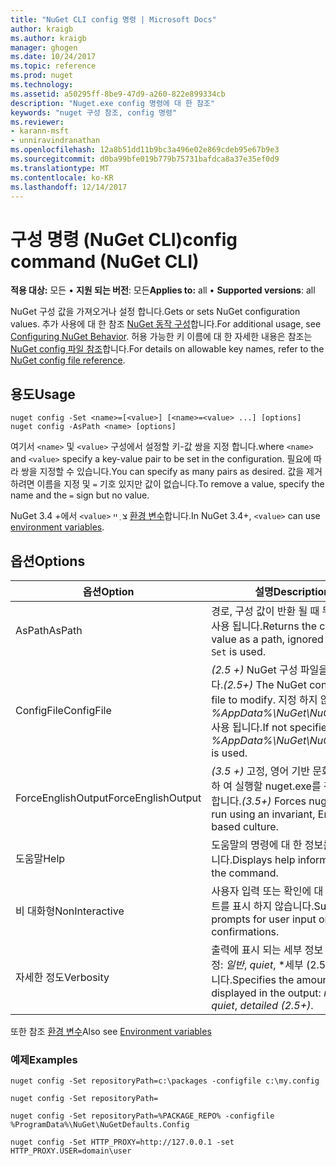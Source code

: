 ```yaml
---
title: "NuGet CLI config 명령 | Microsoft Docs"
author: kraigb
ms.author: kraigb
manager: ghogen
ms.date: 10/24/2017
ms.topic: reference
ms.prod: nuget
ms.technology: 
ms.assetid: a50295ff-8be9-47d9-a260-822e899334cb
description: "Nuget.exe config 명령에 대 한 참조"
keywords: "nuget 구성 참조, config 명령"
ms.reviewer:
- karann-msft
- unniravindranathan
ms.openlocfilehash: 12a8b51dd11b9bc3a496e02e869cdeb95e67b9e3
ms.sourcegitcommit: d0ba99bfe019b779b75731bafdca8a37e35ef0d9
ms.translationtype: MT
ms.contentlocale: ko-KR
ms.lasthandoff: 12/14/2017
---
```

# <a name="config-command-nuget-cli"></a><span data-ttu-id="70ec4-104">구성 명령 (NuGet CLI)</span><span class="sxs-lookup"><span data-stu-id="70ec4-104">config command (NuGet CLI)</span></span>

<span data-ttu-id="70ec4-105">**적용 대상:** 모든 &bullet; **지원 되는 버전**: 모든</span><span class="sxs-lookup"><span data-stu-id="70ec4-105">**Applies to:** all &bullet; **Supported versions**: all</span></span>

<span data-ttu-id="70ec4-106">NuGet 구성 값을 가져오거나 설정 합니다.</span><span class="sxs-lookup"><span data-stu-id="70ec4-106">Gets or sets NuGet configuration values.</span></span> <span data-ttu-id="70ec4-107">추가 사용에 대 한 참조 [NuGet 동작 구성](../consume-packages/configuring-nuget-behavior.md)합니다.</span><span class="sxs-lookup"><span data-stu-id="70ec4-107">For additional usage, see [Configuring NuGet Behavior](../consume-packages/configuring-nuget-behavior.md).</span></span> <span data-ttu-id="70ec4-108">허용 가능한 키 이름에 대 한 자세한 내용은 참조는 [NuGet config 파일 참조](../Schema/nuget-config-file.md)합니다.</span><span class="sxs-lookup"><span data-stu-id="70ec4-108">For details on allowable key names, refer to the [NuGet config file reference](../Schema/nuget-config-file.md).</span></span>

## <a name="usage"></a><span data-ttu-id="70ec4-109">용도</span><span class="sxs-lookup"><span data-stu-id="70ec4-109">Usage</span></span>

```
nuget config -Set <name>=[<value>] [<name>=<value> ...] [options]
nuget config -AsPath <name> [options]
```

<span data-ttu-id="70ec4-110">여기서 `<name>` 및 `<value>` 구성에서 설정할 키-값 쌍을 지정 합니다.</span><span class="sxs-lookup"><span data-stu-id="70ec4-110">where `<name>` and `<value>` specify a key-value pair to be set in the configuration.</span></span> <span data-ttu-id="70ec4-111">필요에 따라 쌍을 지정할 수 있습니다.</span><span class="sxs-lookup"><span data-stu-id="70ec4-111">You can specify as many pairs as desired.</span></span> <span data-ttu-id="70ec4-112">값을 제거 하려면 이름을 지정 및 `=` 기호 있지만 값이 없습니다.</span><span class="sxs-lookup"><span data-stu-id="70ec4-112">To remove a value, specify the name and the `=` sign but no value.</span></span>

<span data-ttu-id="70ec4-113">NuGet 3.4 +에서 `<value>` צ ְ ײ [환경 변수](cli-ref-environment-variables.md)합니다.</span><span class="sxs-lookup"><span data-stu-id="70ec4-113">In NuGet 3.4+, `<value>` can use [environment variables](cli-ref-environment-variables.md).</span></span>

## <a name="options"></a><span data-ttu-id="70ec4-114">옵션</span><span class="sxs-lookup"><span data-stu-id="70ec4-114">Options</span></span>

| <span data-ttu-id="70ec4-115">옵션</span><span class="sxs-lookup"><span data-stu-id="70ec4-115">Option</span></span> | <span data-ttu-id="70ec4-116">설명</span><span class="sxs-lookup"><span data-stu-id="70ec4-116">Description</span></span> |
| --- | --- |
| <span data-ttu-id="70ec4-117">AsPath</span><span class="sxs-lookup"><span data-stu-id="70ec4-117">AsPath</span></span> | <span data-ttu-id="70ec4-118">경로, 구성 값이 반환 될 때 무시 `-Set` 사용 됩니다.</span><span class="sxs-lookup"><span data-stu-id="70ec4-118">Returns the config value as a path, ignored when `-Set` is used.</span></span> |
| <span data-ttu-id="70ec4-119">ConfigFile</span><span class="sxs-lookup"><span data-stu-id="70ec4-119">ConfigFile</span></span> | <span data-ttu-id="70ec4-120">*(2.5 +)*  NuGet 구성 파일을 수정 합니다.</span><span class="sxs-lookup"><span data-stu-id="70ec4-120">*(2.5+)* The NuGet configuration file to modify.</span></span> <span data-ttu-id="70ec4-121">지정 하지 않으면 *%AppData%\NuGet\NuGet.Config* 사용 됩니다.</span><span class="sxs-lookup"><span data-stu-id="70ec4-121">If not specified, *%AppData%\NuGet\NuGet.Config* is used.</span></span> |
| <span data-ttu-id="70ec4-122">ForceEnglishOutput</span><span class="sxs-lookup"><span data-stu-id="70ec4-122">ForceEnglishOutput</span></span> | <span data-ttu-id="70ec4-123">*(3.5 +)*  고정, 영어 기반 문화권을 사용 하 여 실행할 nuget.exe를 강제로 수행 합니다.</span><span class="sxs-lookup"><span data-stu-id="70ec4-123">*(3.5+)* Forces nuget.exe to run using an invariant, English-based culture.</span></span> |
| <span data-ttu-id="70ec4-124">도움말</span><span class="sxs-lookup"><span data-stu-id="70ec4-124">Help</span></span> | <span data-ttu-id="70ec4-125">도움말의 명령에 대 한 정보를 표시 합니다.</span><span class="sxs-lookup"><span data-stu-id="70ec4-125">Displays help information for the command.</span></span> |
| <span data-ttu-id="70ec4-126">비 대화형</span><span class="sxs-lookup"><span data-stu-id="70ec4-126">NonInteractive</span></span> | <span data-ttu-id="70ec4-127">사용자 입력 또는 확인에 대 한 프롬프트를 표시 하지 않습니다.</span><span class="sxs-lookup"><span data-stu-id="70ec4-127">Suppresses prompts for user input or confirmations.</span></span> |
| <span data-ttu-id="70ec4-128">자세한 정도</span><span class="sxs-lookup"><span data-stu-id="70ec4-128">Verbosity</span></span> | <span data-ttu-id="70ec4-129">출력에 표시 되는 세부 정보 수준을 지정: *일반*, *quiet*, *세부 (2.5 이상)*합니다.</span><span class="sxs-lookup"><span data-stu-id="70ec4-129">Specifies the amount of detail displayed in the output: *normal*, *quiet*, *detailed (2.5+)*.</span></span> |

<span data-ttu-id="70ec4-130">또한 참조 [환경 변수](cli-ref-environment-variables.md)</span><span class="sxs-lookup"><span data-stu-id="70ec4-130">Also see [Environment variables](cli-ref-environment-variables.md)</span></span>

### <a name="examples"></a><span data-ttu-id="70ec4-131">예제</span><span class="sxs-lookup"><span data-stu-id="70ec4-131">Examples</span></span>

```
nuget config -Set repositoryPath=c:\packages -configfile c:\my.config

nuget config -Set repositoryPath=

nuget config -Set repositoryPath=%PACKAGE_REPO% -configfile %ProgramData%\NuGet\NuGetDefaults.Config

nuget config -Set HTTP_PROXY=http://127.0.0.1 -set HTTP_PROXY.USER=domain\user
```
